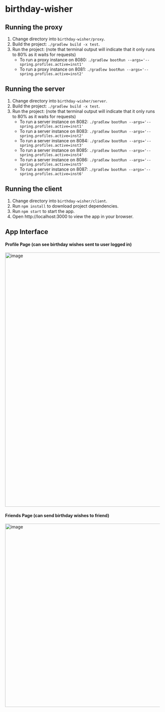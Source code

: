 # birthday-wisher

## Running the proxy
1. Change directory into `birthday-wisher/proxy`.
2. Build the project: `./gradlew build -x test`.
3. Run the project: (note that terminal output will indicate that it only runs to 80% as it waits for requests)
    * To run a proxy instance on 8080: `./gradlew bootRun --args='--spring.profiles.active=inst1'`
    * To run a proxy instance on 8081: `./gradlew bootRun --args='--spring.profiles.active=inst2'`

## Running the server
1. Change directory into `birthday-wisher/server`.
2. Build the project: `./gradlew build -x test`.
3. Run the project: (note that terminal output will indicate that it only runs to 80% as it waits for requests)
   * To run a server instance on 8082: `./gradlew bootRun --args='--spring.profiles.active=inst1'`
   * To run a server instance on 8083: `./gradlew bootRun --args='--spring.profiles.active=inst2'`
   * To run a server instance on 8084: `./gradlew bootRun --args='--spring.profiles.active=inst3'`
   * To run a server instance on 8085: `./gradlew bootRun --args='--spring.profiles.active=inst4'`
   * To run a server instance on 8086: `./gradlew bootRun --args='--spring.profiles.active=inst5'`
   * To run a server instance on 8087: `./gradlew bootRun --args='--spring.profiles.active=inst6'`

## Running the client
1. Change directory into `birthday-wisher/client`. 
2. Run `npm install` to download project dependencies. 
3. Run `npm start` to start the app.
4. Open http://localhost:3000 to view the app in your browser.

## App Interface

#### Profile Page (can see birthday wishes sent to user logged in)
<img width="829" alt="image" src="https://user-images.githubusercontent.com/38235844/233361568-cc0b226d-826c-4175-a826-4d8062533956.png">
    
#### Friends Page (can send birthday wishes to friend)
<img width="598" alt="image" src="https://user-images.githubusercontent.com/38235844/233361704-99e81b5c-8aff-48cf-93f5-2355ec4c1a05.png">
